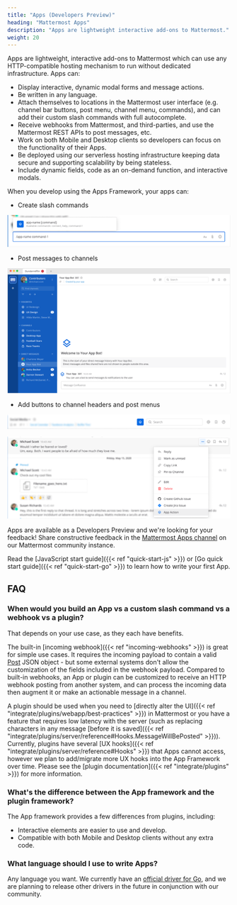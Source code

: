 ```yaml
---
title: "Apps (Developers Preview)"
heading: "Mattermost Apps"
description: "Apps are lightweight interactive add-ons to Mattermost."
weight: 20
---
```


Apps are lightweight, interactive add-ons to Mattermost which can use any HTTP-compatible hosting mechanism to run without dedicated infrastructure. Apps can:

- Display interactive, dynamic modal forms and message actions.
- Be written in any language.
- Attach themselves to locations in the Mattermost user interface (e.g. channel bar buttons, post menu, channel menu, commands), and can add their custom slash commands with full autocomplete.
- Receive webhooks from Mattermost, and third-parties, and use the Mattermost REST APIs to post messages, etc.
- Work on both Mobile and Desktop clients so developers can focus on the functionality of their Apps.
- Be deployed using our serverless hosting infrastructure keeping data secure and supporting scalability by being stateless.
- Include dynamic fields, code as an on-demand function, and interactive modals.

When you develop using the Apps Framework, your apps can:

- Create slash commands

![image](app-slash-command-zoomed-in.png)

- Post messages to channels

![image](app-bot.png)

- Add buttons to channel headers and post menus

![image](app-channel-header-zoomed-in.png)

![image](app-action-zoomed-in.png)

Apps are available as a Developers Preview and we're looking for your feedback! Share constructive feedback in the [Mattermost Apps channel](https://community.mattermost.com/core/channels/mattermost-apps) on our Mattermost community instance.

Read the [JavaScript start guide]({{< ref "quick-start-js" >}}) or [Go quick start guide]({{< ref "quick-start-go" >}}) to learn how to write your first App.

## FAQ

### When would you build an App vs a custom slash command vs a webhook vs a plugin?

That depends on your use case, as they each have benefits.

The built-in [incoming webhook]({{< ref "incoming-webhooks" >}}) is great for simple use cases. It requires the incoming payload to contain a valid [Post](https://pkg.go.dev/github.com/nhannv/mattermost-server/model#Post) JSON object - but some external systems don't allow the customization of the fields included in the webhook payload. Compared to built-in webhooks, an App or plugin can be customized to receive an HTTP webhook posting from another system, and can process the incoming data then augment it or make an actionable message in a channel.

A plugin should be used when you need to [directly alter the UI]({{< ref "integrate/plugins/webapp/best-practices" >}}) in Mattermost or you have a feature that requires low latency with the server (such as replacing characters in any message [before it is saved]({{< ref "integrate/plugins/server/reference#Hooks.MessageWillBePosted" >}})). Currently, plugins have several [UX hooks]({{< ref "integrate/plugins/server/reference#Hooks" >}}) that Apps cannot access, however we plan to add/migrate more UX hooks into the App Framework over time. Please see the [plugin documentation]({{< ref "integrate/plugins" >}}) for more information.

### What's the difference between the App framework and the plugin framework?

The App framework provides a few differences from plugins, including:

- Interactive elements are easier to use and develop.
- Compatible with both Mobile and Desktop clients without any extra code.

### What language should I use to write Apps?

Any language you want. We currently have an [official driver for Go](https://pkg.go.dev/github.com/mattermost/mattermost-plugin-apps/apps), and we are planning to release other drivers in the future in conjunction with our community.
